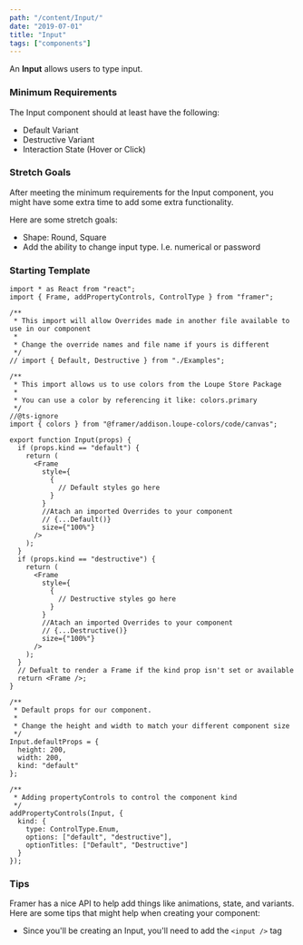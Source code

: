 ```yaml
---
path: "/content/Input/"
date: "2019-07-01"
title: "Input"
tags: ["components"]
---
```


An **Input** allows users to type input.

### Minimum Requirements

The Input component should at least have the following:

- Default Variant
- Destructive Variant
- Interaction State (Hover or Click)

### Stretch Goals

After meeting the minimum requirements for the Input component, you might have some extra time to add some extra functionality.

Here are some stretch goals:

- Shape: Round, Square
- Add the ability to change input type. I.e. numerical or password

### Starting Template

```tsx
import * as React from "react";
import { Frame, addPropertyControls, ControlType } from "framer";

/**
 * This import will allow Overrides made in another file available to use in our component
 *
 * Change the override names and file name if yours is different
 */
// import { Default, Destructive } from "./Examples";

/**
 * This import allows us to use colors from the Loupe Store Package
 *
 * You can use a color by referencing it like: colors.primary
 */
//@ts-ignore
import { colors } from "@framer/addison.loupe-colors/code/canvas";

export function Input(props) {
  if (props.kind == "default") {
    return (
      <Frame
        style={
          {
            // Default styles go here
          }
        }
        //Atach an imported Overrides to your component
        // {...Default()}
        size={"100%"}
      />
    );
  }
  if (props.kind == "destructive") {
    return (
      <Frame
        style={
          {
            // Destructive styles go here
          }
        }
        //Atach an imported Overrides to your component
        // {...Destructive()}
        size={"100%"}
      />
    );
  }
  // Defualt to render a Frame if the kind prop isn't set or available
  return <Frame />;
}

/**
 * Default props for our component.
 *
 * Change the height and width to match your different component size
 */
Input.defaultProps = {
  height: 200,
  width: 200,
  kind: "default"
};

/**
 * Adding propertyControls to control the component kind
 */
addPropertyControls(Input, {
  kind: {
    type: ControlType.Enum,
    options: ["default", "destructive"],
    optionTitles: ["Default", "Destructive"]
  }
});
```

### Tips

Framer has a nice API to help add things like animations, state, and variants. Here are some tips that might help when creating your component:

- Since you'll be creating an Input, you'll need to add the `<input />` tag

